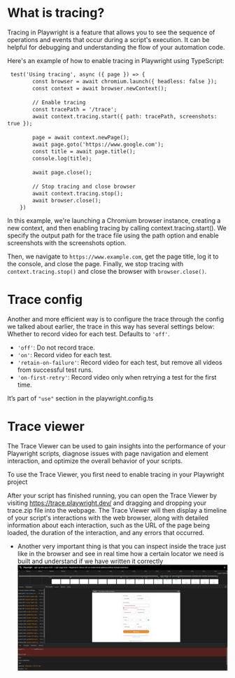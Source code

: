 # What is tracing?
Tracing in Playwright is a feature that allows you to see the sequence of operations and events that occur during a script's execution. It can be helpful for debugging and understanding the flow of your automation code.

Here's an example of how to enable tracing in Playwright using TypeScript:
```Playwright
 test('Using tracing', async ({ page }) => {
        const browser = await chromium.launch({ headless: false });
        const context = await browser.newContext();

        // Enable tracing
        const tracePath = '/trace';
        await context.tracing.start({ path: tracePath, screenshots: true });

        page = await context.newPage();
        await page.goto('https://www.google.com');
        const title = await page.title();
        console.log(title);

        await page.close();

        // Stop tracing and close browser
        await context.tracing.stop();
        await browser.close();
    })
```

In this example, we're launching a Chromium browser instance, creating a new context, and then enabling tracing by calling context.tracing.start(). 
We specify the output path for the trace file using the path option and enable screenshots with the screenshots option.

Then, we navigate to `https://www.example.com`, get the page title, log it to the console, and close the page. 
Finally, we stop tracing with `context.tracing.stop()` and close the browser with `browser.close()`.

# Trace config
Another and more efficient way is to configure the trace through the config we talked about earlier, the trace in this way has several settings below:
Whether to record video for each test. Defaults to `'off'`.
- `'off'`: Do not record trace.
- `'on'`: Record video for each test.
- `'retain-on-failure'`: Record video for each test, but remove all videos from successful test runs.
- `'on-first-retry'`: Record video only when retrying a test for the first time.

It’s part of `"use"` section in the playwright.config.ts

# Trace viewer
The Trace Viewer can be used to gain insights into the performance of your Playwright scripts, diagnose issues with page navigation and element interaction, and optimize the overall behavior of your scripts.

To use the Trace Viewer, you first need to enable tracing in your Playwright project

After your script has finished running, you can open the Trace Viewer by visiting https://trace.playwright.dev/ and dragging and dropping your trace.zip file into the webpage. 
The Trace Viewer will then display a timeline of your script's interactions with the web browser, along with detailed information about each interaction, such as the URL of the page being loaded, the duration of the interaction, and any errors that occurred.
* Another very important thing is that you can inspect inside the trace just like in the browser and see in real time how a certain locator we need is built and understand if we have written it correctly
![alt text](./pic7.png)

